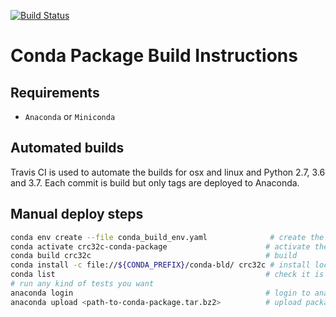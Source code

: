 [![Build Status](https://travis-ci.org/langep/crc32c-conda-package.svg?branch=master)](https://travis-ci.org/langep/crc32c-conda-package)
# Conda Package Build Instructions

## Requirements

- `Anaconda` or `Miniconda`

## Automated builds

Travis CI is used to automate the builds for osx and linux and Python 2.7, 3.6 and 3.7.
Each commit is build but only tags are deployed to Anaconda.

## Manual deploy steps

```bash
conda env create --file conda_build_env.yaml              # create the build env
conda activate crc32c-conda-package                      # activate the env
conda build crc32c                                       # build
conda install -c file://${CONDA_PREFIX}/conda-bld/ crc32c # install locally
conda list                                               # check it is installed
# run any kind of tests you want
anaconda login                                           # login to anaconda
anaconda upload <path-to-conda-package.tar.bz2>          # upload package
```
